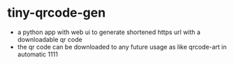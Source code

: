 # tiny-qrcode-gen

- a python app with web ui to generate shortened https url with a downloadable qr code
- the qr code can be downloaded to any future usage as like qrcode-art in automatic 1111

